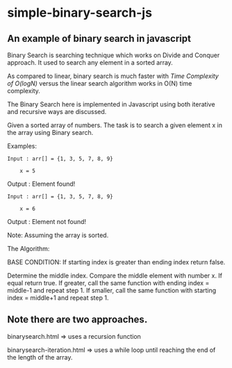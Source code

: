 # simple-binary-search-js


## An example of binary search in javascript

Binary Search is searching technique which works on Divide and Conquer approach. It used to search any element in a sorted array.

As compared to linear, binary search is much faster with *Time Complexity of O(logN)* versus the linear search algorithm works in O(N) time complexity.

The Binary Search here is implemented in Javascript using both iterative and recursive ways are discussed.

Given a sorted array of numbers. The task is to search a given element x in the array using Binary search.

Examples:

`Input : arr[] = {1, 3, 5, 7, 8, 9}`

        x = 5

Output : Element found!


`Input : arr[] = {1, 3, 5, 7, 8, 9}`

        x = 6

Output : Element not found!

Note: Assuming the array is sorted.

The Algorithm:

BASE CONDITION: If starting index is greater than ending index return false.

Determine the middle index.
Compare the middle element with number x. If equal return true.
If greater, call the same function with ending index = middle-1 and repeat step 1.
If smaller, call the same function with starting index = middle+1 and repeat step 1.

## Note there are two approaches.

binarysearch.html => uses a recursion function

binarysearch-iteration.html => uses a while loop until reaching the end
of the length of the array.